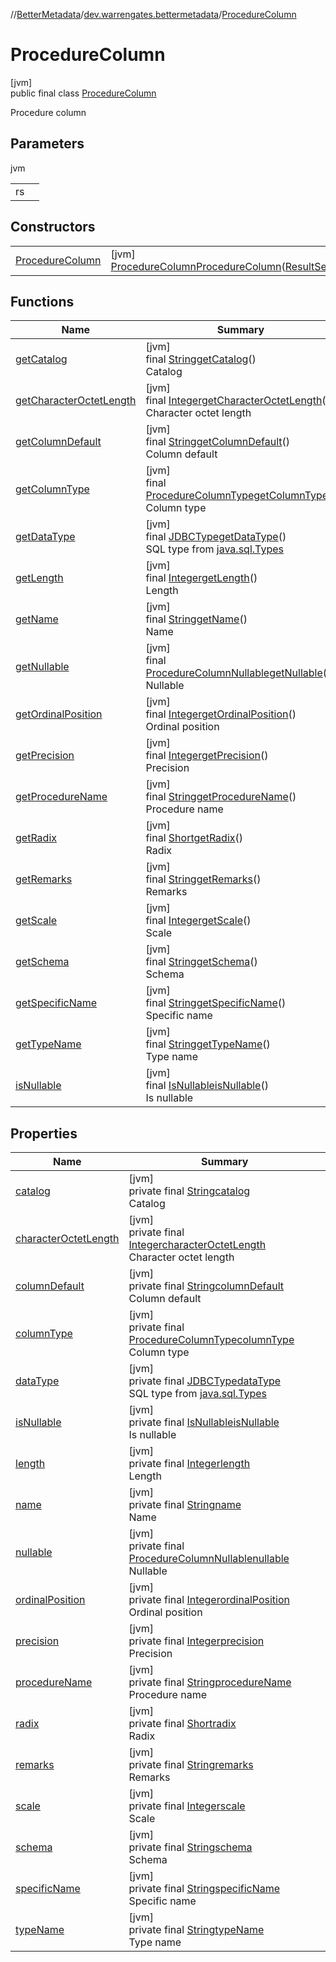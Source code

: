 //[BetterMetadata](../../../index.md)/[dev.warrengates.bettermetadata](../index.md)/[ProcedureColumn](index.md)

# ProcedureColumn

[jvm]\
public final class [ProcedureColumn](index.md)

Procedure column

## Parameters

jvm

| | |
|---|---|
| rs |  |

## Constructors

| | |
|---|---|
| [ProcedureColumn](-procedure-column.md) | [jvm]<br>[ProcedureColumn](index.md)[ProcedureColumn](-procedure-column.md)([ResultSet](https://docs.oracle.com/javase/8/docs/api/java/sql/ResultSet.html)rs) |

## Functions

| Name | Summary |
|---|---|
| [getCatalog](get-catalog.md) | [jvm]<br>final [String](https://docs.oracle.com/javase/8/docs/api/java/lang/String.html)[getCatalog](get-catalog.md)()<br>Catalog |
| [getCharacterOctetLength](get-character-octet-length.md) | [jvm]<br>final [Integer](https://docs.oracle.com/javase/8/docs/api/java/lang/Integer.html)[getCharacterOctetLength](get-character-octet-length.md)()<br>Character octet length |
| [getColumnDefault](get-column-default.md) | [jvm]<br>final [String](https://docs.oracle.com/javase/8/docs/api/java/lang/String.html)[getColumnDefault](get-column-default.md)()<br>Column default |
| [getColumnType](get-column-type.md) | [jvm]<br>final [ProcedureColumnType](../-procedure-column-type/index.md)[getColumnType](get-column-type.md)()<br>Column type |
| [getDataType](get-data-type.md) | [jvm]<br>final [JDBCType](https://docs.oracle.com/javase/8/docs/api/java/sql/JDBCType.html)[getDataType](get-data-type.md)()<br>SQL type from [java.sql.Types](https://docs.oracle.com/javase/8/docs/api/java/sql/Types.html) |
| [getLength](get-length.md) | [jvm]<br>final [Integer](https://docs.oracle.com/javase/8/docs/api/java/lang/Integer.html)[getLength](get-length.md)()<br>Length |
| [getName](get-name.md) | [jvm]<br>final [String](https://docs.oracle.com/javase/8/docs/api/java/lang/String.html)[getName](get-name.md)()<br>Name |
| [getNullable](get-nullable.md) | [jvm]<br>final [ProcedureColumnNullable](../-procedure-column-nullable/index.md)[getNullable](get-nullable.md)()<br>Nullable |
| [getOrdinalPosition](get-ordinal-position.md) | [jvm]<br>final [Integer](https://docs.oracle.com/javase/8/docs/api/java/lang/Integer.html)[getOrdinalPosition](get-ordinal-position.md)()<br>Ordinal position |
| [getPrecision](get-precision.md) | [jvm]<br>final [Integer](https://docs.oracle.com/javase/8/docs/api/java/lang/Integer.html)[getPrecision](get-precision.md)()<br>Precision |
| [getProcedureName](get-procedure-name.md) | [jvm]<br>final [String](https://docs.oracle.com/javase/8/docs/api/java/lang/String.html)[getProcedureName](get-procedure-name.md)()<br>Procedure name |
| [getRadix](get-radix.md) | [jvm]<br>final [Short](https://docs.oracle.com/javase/8/docs/api/java/lang/Short.html)[getRadix](get-radix.md)()<br>Radix |
| [getRemarks](get-remarks.md) | [jvm]<br>final [String](https://docs.oracle.com/javase/8/docs/api/java/lang/String.html)[getRemarks](get-remarks.md)()<br>Remarks |
| [getScale](get-scale.md) | [jvm]<br>final [Integer](https://docs.oracle.com/javase/8/docs/api/java/lang/Integer.html)[getScale](get-scale.md)()<br>Scale |
| [getSchema](get-schema.md) | [jvm]<br>final [String](https://docs.oracle.com/javase/8/docs/api/java/lang/String.html)[getSchema](get-schema.md)()<br>Schema |
| [getSpecificName](get-specific-name.md) | [jvm]<br>final [String](https://docs.oracle.com/javase/8/docs/api/java/lang/String.html)[getSpecificName](get-specific-name.md)()<br>Specific name |
| [getTypeName](get-type-name.md) | [jvm]<br>final [String](https://docs.oracle.com/javase/8/docs/api/java/lang/String.html)[getTypeName](get-type-name.md)()<br>Type name |
| [isNullable](is-nullable.md) | [jvm]<br>final [IsNullable](../-is-nullable/index.md)[isNullable](is-nullable.md)()<br>Is nullable |

## Properties

| Name | Summary |
|---|---|
| [catalog](index.md#352385032%2FProperties%2F-1216412040) | [jvm]<br>private final [String](https://docs.oracle.com/javase/8/docs/api/java/lang/String.html)[catalog](index.md#352385032%2FProperties%2F-1216412040)<br>Catalog |
| [characterOctetLength](index.md#1597942477%2FProperties%2F-1216412040) | [jvm]<br>private final [Integer](https://docs.oracle.com/javase/8/docs/api/java/lang/Integer.html)[characterOctetLength](index.md#1597942477%2FProperties%2F-1216412040)<br>Character octet length |
| [columnDefault](index.md#940931926%2FProperties%2F-1216412040) | [jvm]<br>private final [String](https://docs.oracle.com/javase/8/docs/api/java/lang/String.html)[columnDefault](index.md#940931926%2FProperties%2F-1216412040)<br>Column default |
| [columnType](index.md#1232306505%2FProperties%2F-1216412040) | [jvm]<br>private final [ProcedureColumnType](../-procedure-column-type/index.md)[columnType](index.md#1232306505%2FProperties%2F-1216412040)<br>Column type |
| [dataType](index.md#-655043467%2FProperties%2F-1216412040) | [jvm]<br>private final [JDBCType](https://docs.oracle.com/javase/8/docs/api/java/sql/JDBCType.html)[dataType](index.md#-655043467%2FProperties%2F-1216412040)<br>SQL type from [java.sql.Types](https://docs.oracle.com/javase/8/docs/api/java/sql/Types.html) |
| [isNullable](is-nullable.md) | [jvm]<br>private final [IsNullable](../-is-nullable/index.md)[isNullable](is-nullable.md)<br>Is nullable |
| [length](index.md#1500375251%2FProperties%2F-1216412040) | [jvm]<br>private final [Integer](https://docs.oracle.com/javase/8/docs/api/java/lang/Integer.html)[length](index.md#1500375251%2FProperties%2F-1216412040)<br>Length |
| [name](index.md#-14992434%2FProperties%2F-1216412040) | [jvm]<br>private final [String](https://docs.oracle.com/javase/8/docs/api/java/lang/String.html)[name](index.md#-14992434%2FProperties%2F-1216412040)<br>Name |
| [nullable](index.md#1481569720%2FProperties%2F-1216412040) | [jvm]<br>private final [ProcedureColumnNullable](../-procedure-column-nullable/index.md)[nullable](index.md#1481569720%2FProperties%2F-1216412040)<br>Nullable |
| [ordinalPosition](index.md#1618683015%2FProperties%2F-1216412040) | [jvm]<br>private final [Integer](https://docs.oracle.com/javase/8/docs/api/java/lang/Integer.html)[ordinalPosition](index.md#1618683015%2FProperties%2F-1216412040)<br>Ordinal position |
| [precision](index.md#-1085346237%2FProperties%2F-1216412040) | [jvm]<br>private final [Integer](https://docs.oracle.com/javase/8/docs/api/java/lang/Integer.html)[precision](index.md#-1085346237%2FProperties%2F-1216412040)<br>Precision |
| [procedureName](index.md#252182723%2FProperties%2F-1216412040) | [jvm]<br>private final [String](https://docs.oracle.com/javase/8/docs/api/java/lang/String.html)[procedureName](index.md#252182723%2FProperties%2F-1216412040)<br>Procedure name |
| [radix](index.md#-1148996739%2FProperties%2F-1216412040) | [jvm]<br>private final [Short](https://docs.oracle.com/javase/8/docs/api/java/lang/Short.html)[radix](index.md#-1148996739%2FProperties%2F-1216412040)<br>Radix |
| [remarks](index.md#881914990%2FProperties%2F-1216412040) | [jvm]<br>private final [String](https://docs.oracle.com/javase/8/docs/api/java/lang/String.html)[remarks](index.md#881914990%2FProperties%2F-1216412040)<br>Remarks |
| [scale](index.md#-986769161%2FProperties%2F-1216412040) | [jvm]<br>private final [Integer](https://docs.oracle.com/javase/8/docs/api/java/lang/Integer.html)[scale](index.md#-986769161%2FProperties%2F-1216412040)<br>Scale |
| [schema](index.md#1925703288%2FProperties%2F-1216412040) | [jvm]<br>private final [String](https://docs.oracle.com/javase/8/docs/api/java/lang/String.html)[schema](index.md#1925703288%2FProperties%2F-1216412040)<br>Schema |
| [specificName](index.md#-1236800580%2FProperties%2F-1216412040) | [jvm]<br>private final [String](https://docs.oracle.com/javase/8/docs/api/java/lang/String.html)[specificName](index.md#-1236800580%2FProperties%2F-1216412040)<br>Specific name |
| [typeName](index.md#-224730956%2FProperties%2F-1216412040) | [jvm]<br>private final [String](https://docs.oracle.com/javase/8/docs/api/java/lang/String.html)[typeName](index.md#-224730956%2FProperties%2F-1216412040)<br>Type name |

